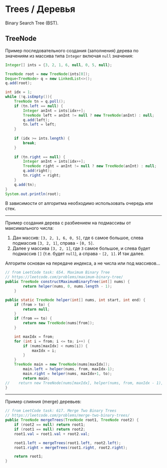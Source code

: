 # Trees / Деревья
Binary Search Tree (BST). 

## TreeNode
Пример последовательного создания (заполнения) дерева по значениям из массива типа `Integer` включая `null` значения:
```java
Integer[] ints = {3, 2, 1, 6, null, 0, 5, null};

TreeNode root = new TreeNode(ints[0]);
Deque<TreeNode> q = new LinkedList<>();
q.add(root);

int idx = 1;
while (!q.isEmpty()){
    TreeNode tn = q.poll();
    if (tn.left == null) {
        Integer anInt = ints[idx++];
        TreeNode left = anInt != null ? new TreeNode(anInt) : null;
        q.add(left);
        tn.left = left;
    }
    
    if (idx >= ints.length) {
        break;
    }
    
    if (tn.right == null) {
        Integer anInt = ints[idx++];
        TreeNode right = anInt != null ? new TreeNode(anInt) : null;
        q.add(right);
        tn.right = right;
    }
    q.add(tn);
}
System.out.println(root);
```
В зависимости от алгоритма необходимо использовать очередь или стек.

***

Пример создания дерева с разбиением на подмассивы от максимального числа:
1. Дан массив: `[3, 2, 1, 6, 0, 5]`, где `6` самое большое, слева подмассив `[3, 2, 1]`, справа - `[0, 5]`.
2. Далее у массива `[3, 2, 1]`, где `3` самое большое, и слева будет подмассив `[]` (т.е. будет `null`), а справа - `[2, 1]`. И так далее.

Алгоритм основан на передаче индекса, а не числа или под массивов...
```java
// from LeetCode task: 654. Maximum Binary Tree
// https://leetcode.com/problems/maximum-binary-tree/
public TreeNode constructMaximumBinaryTree(int[] nums) {
        return helper(nums, 0, nums.length - 1);
    }

public static TreeNode helper(int[] nums, int start, int end) {
    if (from > to) {
        return null;
    }
    if (from == to) {
        return new TreeNode(nums[from]);
    }

    int maxIdx = from;
    for (int i = from; i <= to; i++) {
        if (nums[maxIdx] < nums[i]) {
            maxIdx = i;
        }
    }
    TreeNode main = new TreeNode(nums[maxIdx]);
        main.left = helper(nums, from, maxIdx-1);
        main.right = helper(nums, maxIdx+1, to);
        return main;
//    return new TreeNode(nums[maxIdx], helper(nums, from, maxIdx - 1), helper(nums, maxIdx + 1, to));
}
```

***

Пример слияния (merge) деревьев:
```java
// from LeetCode task: 617. Merge Two Binary Trees
// https://leetcode.com/problems/merge-two-binary-trees/
public TreeNode mergeTrees(TreeNode root1, TreeNode root2) {
    if (root2 == null) return root1;
    if (root1 == null) return root2;
    root1.val = root1.val + root2.val;

    root1.left = mergeTrees(root1.left, root2.left);
    root1.right = mergeTrees(root1.right, root2.right);

    return root1;
}
```

